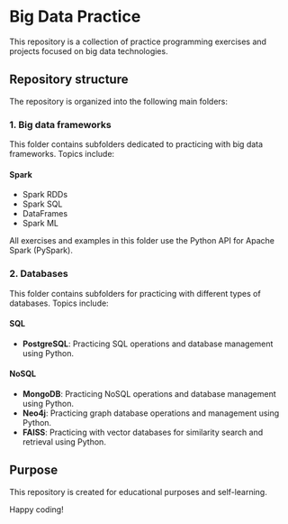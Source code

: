 # Big Data Practice

This repository is a collection of practice programming exercises and projects focused on big data technologies.

## Repository structure

The repository is organized into the following main folders:

### 1. Big data frameworks
This folder contains subfolders dedicated to practicing with big data frameworks. Topics include:

#### Spark
- Spark RDDs
- Spark SQL
- DataFrames
- Spark ML

All exercises and examples in this folder use the Python API for Apache Spark (PySpark).

### 2. Databases
This folder contains subfolders for practicing with different types of databases. Topics include:

#### SQL
- **PostgreSQL**: Practicing SQL operations and database management using Python.

#### NoSQL
- **MongoDB**: Practicing NoSQL operations and database management using Python.
- **Neo4j**: Practicing graph database operations and management using Python.
- **FAISS**: Practicing with vector databases for similarity search and retrieval using Python.

## Purpose

This repository is created for educational purposes and self-learning.

Happy coding!